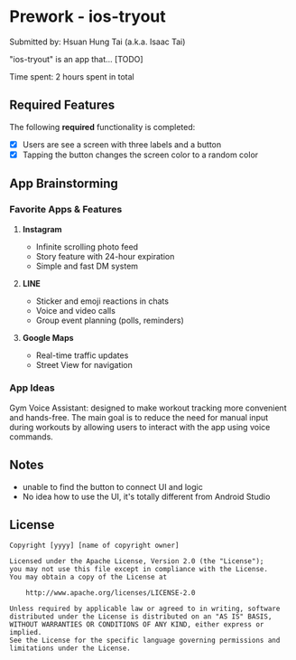 # Prework - ios-tryout

Submitted by: Hsuan Hung Tai (a.k.a. Isaac Tai)

"ios-tryout" is an app that... [TODO] 

Time spent: 2 hours spent in total

## Required Features

The following **required** functionality is completed:

- [x] Users are see a screen with three labels and a button
- [x] Tapping the button changes the screen color to a random color
 
## App Brainstorming

### Favorite Apps & Features

1. **Instagram**
   - Infinite scrolling photo feed
   - Story feature with 24-hour expiration
   - Simple and fast DM system

2. **LINE**
   - Sticker and emoji reactions in chats
   - Voice and video calls
   - Group event planning (polls, reminders)

3. **Google Maps**
   - Real-time traffic updates
   - Street View for navigation

### App Ideas

Gym Voice Assistant:  designed to make workout tracking more convenient and hands-free. The main goal is to reduce the need for manual input during workouts by allowing users to interact with the app using voice commands.

## Notes

- unable to find the button to connect UI and logic
- No idea how to use the UI, it's totally different from Android Studio

## License

    Copyright [yyyy] [name of copyright owner]

    Licensed under the Apache License, Version 2.0 (the "License");
    you may not use this file except in compliance with the License.
    You may obtain a copy of the License at

        http://www.apache.org/licenses/LICENSE-2.0

    Unless required by applicable law or agreed to in writing, software
    distributed under the License is distributed on an "AS IS" BASIS,
    WITHOUT WARRANTIES OR CONDITIONS OF ANY KIND, either express or implied.
    See the License for the specific language governing permissions and
    limitations under the License.

